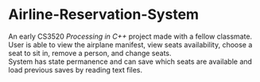 # Airline-Reservation-System
An early CS3520 *Processing in C++* project made with a fellow classmate. <br /> 
User is able to view the airplane manifest, view seats availability, choose a seat to sit in, remove a person, and change seats. <br /> 
System has state permanence and can save which seats are available and load previous saves by reading text files.
